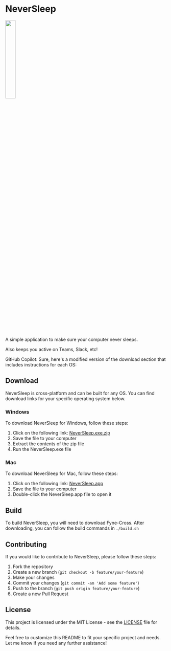 # NeverSleep
<img src="/img/alternate.png" style="width:25%"></img>

A simple application to make sure your computer never sleeps. 

Also keeps you active on Teams, Slack, etc!


GitHub Copilot: Sure, here's a modified version of the download section that includes instructions for each OS:

## Download

NeverSleep is cross-platform and can be built for any OS. You can find download links for your specific operating system below.

### Windows

To download NeverSleep for Windows, follow these steps:

1. Click on the following link: [NeverSleep.exe.zip](https://raw.githubusercontent.com/guffelman/NeverSleep/master/build/dist/windows-arm64/NeverSleep.exe.zip)
2. Save the file to your computer
3. Extract the contents of the zip file
4. Run the NeverSleep.exe file

### Mac

To download NeverSleep for Mac, follow these steps:

1. Click on the following link: [NeverSleep.app](https://raw.githubusercontent.com/guffelman/NeverSleep/master/build/dist/darwin-arm64/NeverSleep.app)
2. Save the file to your computer
3. Double-click the NeverSleep.app file to open it


## Build

To build NeverSleep, you will need to download Fyne-Cross. After downloading, you can follow the build commands in `./build.sh`

## Contributing

If you would like to contribute to NeverSleep, please follow these steps:

1. Fork the repository
2. Create a new branch (`git checkout -b feature/your-feature`)
3. Make your changes
4. Commit your changes (`git commit -am 'Add some feature'`)
5. Push to the branch (`git push origin feature/your-feature`)
6. Create a new Pull Request

## License

This project is licensed under the MIT License - see the [LICENSE](LICENSE) file for details.

Feel free to customize this README to fit your specific project and needs. Let me know if you need any further assistance!